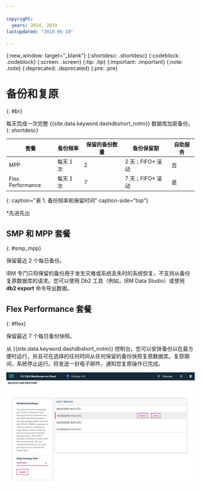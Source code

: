 ```yaml
---

copyright:
  years: 2014, 2019
lastupdated: "2018-05-10"

---
```


<!-- Attribute definitions --> 
{:new_window: target="_blank"}
{:shortdesc: .shortdesc}
{:codeblock: .codeblock}
{:screen: .screen}
{:tip: .tip}
{:important: .important}
{:note: .note}
{:deprecated: .deprecated}
{:pre: .pre}

# 备份和复原
{: #br}

每天完成一次完整 {{site.data.keyword.dashdbshort_notm}} 数据库加密备份。
{: shortdesc}

| 套餐              | 备份频率         | 保留的备份数量             | 备份保留期                | 自助服务     |
|-------------------|------------------|----------------------------|---------------------------|--------------|
| MPP               | 每天 1 次        | 2                          | 2 天；FIFO* 滚动          | 否           |
| Flex Performance  | 每天 1 次        | 7                          | 7 天；FIFO* 滚动          | 是           |
{: caption="表 1. 备份频率和保留时间" caption-side="top"}

*先进先出

## SMP 和 MPP 套餐
{: #smp_mpp}

保留最近 2 个每日备份。

IBM 专门只将保留的备份用于发生灾难或系统丢失时的系统恢复。不支持从备份复原数据库的请求。您可以使用 Db2 工具（例如，IBM Data Studio）或使用 **db2 export** 命令导出数据。 

## Flex Performance 套餐
{: #flex}

保留最近 7 个每日备份快照。

从 {{site.data.keyword.dashdbshort_notm}} 控制台，您可以安排备份以在最方便时运行，并且可在选择的任何时间从任何保留的备份快照复原数据库。复原期间，系统停止运行。将发送一封电子邮件，通知您复原操作已完成。

![Web 控制台备份和复原页面的视图](images/br.png)

